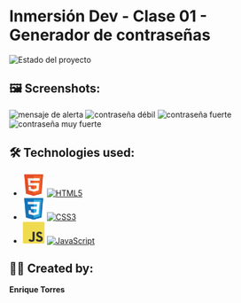 # Inmersión Dev - Clase 01 - Generador de contraseñas
![Estado del proyecto](https://img.shields.io/badge/Estatus:-Completed-green)

## 🖼️ Screenshots:
![mensaje de alerta](https://github.com/user-attachments/assets/45fdd35e-0bf7-42a9-8c92-fa176fa78fa3)
![contraseña débil](https://github.com/user-attachments/assets/e0a0e350-dadf-4d69-88cd-fe52857797cc)
![contraseña fuerte](https://github.com/user-attachments/assets/b41944a3-91cc-4ccf-8f6d-65fd73f35799)
![contraseña muy fuerte](https://github.com/user-attachments/assets/55327f71-019e-4831-8490-afdc5a1e1027)

## 🛠️ Technologies used:
* <img src="https://raw.githubusercontent.com/devicons/devicon/master/icons/html5/html5-original.svg" alt="HTML5" width="40" height="40"/> [![HTML5](https://img.shields.io/badge/HTML5-E34F26?style=for-the-badge&logo=html5&logoColor=white)](https://developer.mozilla.org/en-US/docs/Web/Guide/HTML/HTML5)
* <img src="https://raw.githubusercontent.com/devicons/devicon/master/icons/css3/css3-original.svg" alt="CSS3" width="40" height="40"/> [![CSS3](https://img.shields.io/badge/CSS3-1572B6?style=for-the-badge&logo=css3&logoColor=white)](https://developer.mozilla.org/en-US/docs/Web/CSS)
* <img src="https://raw.githubusercontent.com/devicons/devicon/master/icons/javascript/javascript-original.svg" alt="JavaScript" width="40" height="40"/> [![JavaScript](https://img.shields.io/badge/JavaScript-F7DF1E?style=for-the-badge&logo=javascript&logoColor=black)](https://developer.mozilla.org/en-US/docs/Web/JavaScript)

## 👨‍💻 Created by:
**Enrique Torres**   
